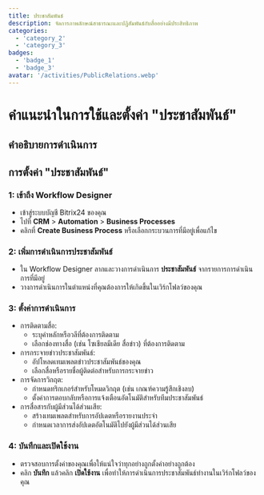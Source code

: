 ```yaml
---
title: ประชาสัมพันธ์
description: จัดการภาพลักษณ์สาธารณะและปฏิสัมพันธ์กับสื่ออย่างมีประสิทธิภาพ
categories: 
  - 'category_2'
  - 'category_3'
badges: 
  - 'badge_1'
  - 'badge_3'
avatar: '/activities/PublicRelations.webp'
---
```

# คำแนะนำในการใช้และตั้งค่า "ประชาสัมพันธ์"

## คำอธิบายการดำเนินการ

## **การตั้งค่า "ประชาสัมพันธ์"**

### 1: เข้าถึง Workflow Designer
- เข้าสู่ระบบบัญชี Bitrix24 ของคุณ
- ไปที่ **CRM** > **Automation** > **Business Processes**
- คลิกที่ **Create Business Process** หรือเลือกกระบวนการที่มีอยู่เพื่อแก้ไข

### 2: เพิ่มการดำเนินการประชาสัมพันธ์
- ใน Workflow Designer ลากและวางการดำเนินการ **ประชาสัมพันธ์** จากรายการการดำเนินการที่มีอยู่
- วางการดำเนินการในตำแหน่งที่คุณต้องการให้เกิดขึ้นในเวิร์กโฟลว์ของคุณ

### 3: ตั้งค่าการดำเนินการ
- การติดตามสื่อ:
  - ระบุคำหลักหรือวลีที่ต้องการติดตาม
  - เลือกช่องทางสื่อ (เช่น โซเชียลมีเดีย สื่อข่าว) ที่ต้องการติดตาม
- การกระจายข่าวประชาสัมพันธ์:
  - อัปโหลดเทมเพลตข่าวประชาสัมพันธ์ของคุณ
  - เลือกสื่อหรือรายชื่อผู้ติดต่อสำหรับการกระจายข่าว
- การจัดการวิกฤต:
  - กำหนดทริกเกอร์สำหรับโหมดวิกฤต (เช่น เกณฑ์ความรู้สึกเชิงลบ)
  - ตั้งค่าการตอบกลับหรือการแจ้งเตือนอัตโนมัติสำหรับทีมประชาสัมพันธ์
- การสื่อสารกับผู้มีส่วนได้ส่วนเสีย:
  - สร้างเทมเพลตสำหรับการอัปเดตหรือรายงานประจำ
  - กำหนดเวลาการส่งอัปเดตอัตโนมัติไปยังผู้มีส่วนได้ส่วนเสีย

### 4: บันทึกและเปิดใช้งาน
- ตรวจสอบการตั้งค่าของคุณเพื่อให้แน่ใจว่าทุกอย่างถูกตั้งค่าอย่างถูกต้อง
- คลิก **บันทึก** แล้วคลิก **เปิดใช้งาน** เพื่อทำให้การดำเนินการประชาสัมพันธ์ทำงานในเวิร์กโฟลว์ของคุณ